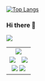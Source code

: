 [![Top Langs](https://github-readme-stats.vercel.app/api/top-langs/?username=anuraghazra)](https://github.com/anuraghazra/github-readme-stats)
### Hi there 👋

<table style="text-align:center;">
  <tr><td align="center" colspan="2">
    <picture>
      <source media="(prefers-color-scheme: dark)" srcset="https://streak-stats.demolab.com?user=Mahefa-MaH&theme=dark" />
      <img src="https://streak-stats.demolab.com?user=Mahefa-MaH&theme=default" />
    </picture>
  </td></tr>
  <tr>
    <picture>
  <source
    srcset="https://github-readme-stats.vercel.app/api/top-langs/?username=Mahefa-MaH&layout=donut&langs_count=5&show_icons=true)](https://github.com/anuraghazra/github-readme-stats"
    media="(prefers-color-scheme: dark)"
  />
  <source
    srcset="https://github-readme-stats.vercel.app/api/wakatime?username=Mahefa-MaH)](https://github.com/anuraghazra/github-readme-stats"
    media="(prefers-color-scheme: light), (prefers-color-scheme: no-preference)"
  />
  <img src="https://github-readme-stats.vercel.app/api?username=anuraghazra&show_icons=true" />
</picture>
    <td><img src="https://github-readme-stats.vercel.app/api/top-langs/?username=Mahefa-MaH&layout=donut&langs_count=5)](https://github.com/anuraghazra/github-readme-stats"/></td>
    <td><img src="https://github-readme-stats.vercel.app/api/wakatime?username=Mahefa-MaH)](https://github.com/anuraghazra/github-readme-stats"/></td>
  </tr>
  <tr>
    <td align="center" colspan="2">
      <img src="https://github-readme-stats.vercel.app/api?username=Mahefa-MaH&theme=highcontrast&show_icons=true&count_private=true"/>
      <img src="https://github-readme-stats.vercel.app/api?username=Mahefa-MaH&show_icons=true&theme=radical"/>
    </td>
  </tr>
</table>

<!--
[![GitHub Streak](https://streak-stats.demolab.com?user=DenverCoder1)](https://git.io/streak-stats)
**Mahefa-MaH/Mahefa-MaH** is a ✨ _special_ ✨ repository because its `README.md` (this file) appears on your GitHub profile.

Here are some ideas to get you started:

- 🔭 I’m currently working on ...
- 🌱 I’m currently learning ...
- 👯 I’m looking to collaborate on ...
- 🤔 I’m looking for help with ...
- 💬 Ask me about ...
- 📫 How to reach me: ...
- 😄 Pronouns: ...
- ⚡ Fun fact: ...
-->
